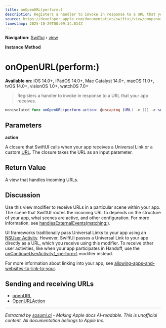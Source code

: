 ```yaml
---
title: onOpenURL(perform:)
description: Registers a handler to invoke in response to a URL that your app receives.
source: https://developer.apple.com/documentation/swiftui/view/onopenurl(perform:)
timestamp: 2025-10-29T00:09:34.014Z
---
```


**Navigation:** [Swiftui](/documentation/swiftui) › [view](/documentation/swiftui/view)

**Instance Method**

# onOpenURL(perform:)

**Available on:** iOS 14.0+, iPadOS 14.0+, Mac Catalyst 14.0+, macOS 11.0+, tvOS 14.0+, visionOS 1.0+, watchOS 7.0+

> Registers a handler to invoke in response to a URL that your app receives.

```swift
nonisolated func onOpenURL(perform action: @escaping (URL) -> ()) -> some View
```

## Parameters

**action**

A closure that SwiftUI calls when your app receives a Universal Link or a custom [URL](/documentation/Foundation/URL). The closure takes the URL as an input parameter.



## Return Value

A view that handles incoming URLs.

## Discussion

Use this view modifier to receive URLs in a particular scene within your app. The scene that SwiftUI routes the incoming URL to depends on the structure of your app, what scenes are active, and other configuration. For more information, see [handlesExternalEvents(matching:)](/documentation/swiftui/scene/handlesexternalevents(matching:)).

UI frameworks traditionally pass Universal Links to your app using an [NSUser Activity](/documentation/Foundation/NSUserActivity). However, SwiftUI passes a Universal Link to your app directly as a URL, which you receive using this modifier. To receive other user activities, like when your app participates in Handoff, use the [onContinueUserActivity(_:perform:)](/documentation/swiftui/view/oncontinueuseractivity(_:perform:)) modifier instead.

For more information about linking into your app, see [allowing-apps-and-websites-to-link-to-your](/documentation/Xcode/allowing-apps-and-websites-to-link-to-your-content).

## Sending and receiving URLs

- [openURL](/documentation/swiftui/environmentvalues/openurl)
- [OpenURLAction](/documentation/swiftui/openurlaction)

---

*Extracted by [sosumi.ai](https://sosumi.ai) - Making Apple docs AI-readable.*
*This is unofficial content. All documentation belongs to Apple Inc.*
